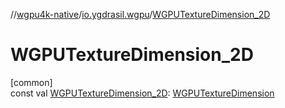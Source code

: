 //[wgpu4k-native](../../index.md)/[io.ygdrasil.wgpu](index.md)/[WGPUTextureDimension_2D](-w-g-p-u-texture-dimension_2-d.md)

# WGPUTextureDimension_2D

[common]\
const val [WGPUTextureDimension_2D](-w-g-p-u-texture-dimension_2-d.md): [WGPUTextureDimension](-w-g-p-u-texture-dimension/index.md)